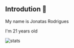   
## Introdution 👋

My name is Jonatas Rodrigues

I'm 21 years old

![stats](https://github-readme-stats-ppmfxb4wm-jonatas00s-projects.vercel.app/api?username=jonatas00&show_icons=true&theme=transparent)


